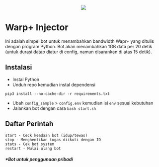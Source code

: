 <p align="center">
  <a href="https://github.com/StuffUser/Warp">
    <img src="https://telegra.ph/file/9ff92899b94fef6927107.png">
  </a>
 </p>


# Warp+ Injector
Ini adalah simpel bot untuk menambahkan bandwidth Wapr+ yang ditulis dengan program Python.
Bot akan menambahkan 1GB data per 20 detik (untuk durasi datap diatur di config, namun disarankan di atas 15 detik).

## Instalasi
- Instal Python
- Unduh repo kemudian instal dependensi
```
pip3 install --no-cache-dir -r requirements.txt
```
- Ubah `config_sample` > `config.env` kemudian isi `env` sesuai kebutuhan
- Jalankan bot dengan cara `bash start.sh`

## Daftar Perintah
```
start - Ceck keadaan bot (idup/tewas)
stop - Menghentikan tugas diikuti dengan ID
stats - Cek bot system
restart - Mulai ulang bot
``` 

##### *<i>Bot untuk penggunaan pribadi</i>